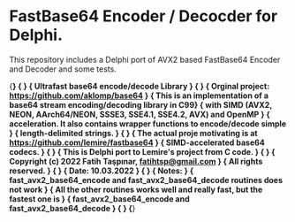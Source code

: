 # FastBase64 Encoder / Decocder for Delphi.

This repository includes a Delphi port of AVX2 based FastBase64 Encoder and Decoder and some tests.

{******************************************************************************}
{                                                                              }
{               Ultrafast base64 encode/decode Library                         }
{                                                                              }
{ Orginal project: https://github.com/aklomp/base64                            }
{ This is an implementation of a base64 stream encoding/decoding library in C99}
{ with SIMD (AVX2, NEON, AArch64/NEON, SSSE3, SSE4.1, SSE4.2, AVX) and OpenMP  }
{ acceleration. It also contains wrapper functions to encode/decode simple     }
{ length-delimited strings.                                                    }
{                                                                              }
{ The actual proje motivating is at https://github.com/lemire/fastbase64       }
{ SIMD-accelerated base64 codecs.                                              }
{                                                                              }
{ This is Delphi port to Lemire's project from C code.                         }
{                                                                              }
{ Copyright (c) 2022 Fatih Taşpınar, fatihtsp@gmail.com                        }
{ All rights reserved.                                                         }
{                                                                              }
{ Date: 10.03.2022                                                             }
{                                                                              }
{ Notes:                                                                       }
{ fast_avx2_base64_encode and fast_avx2_base64_decode routines does not work   }
{ All the other routines works well and really fast, but the fastest one is    }
{ fast_avx2_base64_encode and fast_avx2_base64_decode                          }
{                                                                              }
{******************************************************************************}
